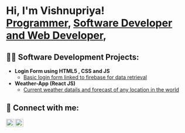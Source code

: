 <h1>Hi, I'm Vishnupriya! <br/><a href="https://github.com/vishnupriyagithub">Programmer</a>, <a href="https://www.linkedin.com/in/vishnupriyagandhala/">Software Developer and Web Developer</a>,
  
<h2>👨‍💻 Software Development Projects:</h2>

- <b>Login Form using HTML5 , CSS and JS </b>
  - [Basic login form linked to firebase for data retrieval](https://github.com/joshmadakor1/Algorithms-Practice)
- <b>Weather-App  (React JS)</b>
  - [Current weather datails and forecast of any location in the world]([https://github.com/joshmadakor1/4chan-Image-Analysis-Middleware-C964](https://github.com/vishnupriyagithub/weather-app.git)) 





<h2> 🤳 Connect with me:</h2>

[<img align="left" alt="JoshMadakor | YouTube" width="22px" src="https://cdn.jsdelivr.net/npm/simple-icons@v3/icons/youtube.svg" />][youtube]

[<img align="left" alt="JoshMadakor | LinkedIn" width="22px" src="https://cdn.jsdelivr.net/npm/simple-icons@v3/icons/linkedin.svg" />][linkedin]


[youtube]: https://youtube.com/channel/UC18ZUgPKCMOowPD6ouIJWrw
[linkedin]: https://www.linkedin.com/in/vishnupriyagandhala/

<!--
**joshmadakor1/joshmadakor1** is a ✨ _special_ ✨ repository because its `README.md` (this file) appears on your GitHub profile.

Here are some ideas to get you started:

- 🔭 I’m currently working on ...
- 🌱 I’m currently learning ...
- 👯 I’m looking to collaborate on ...
- 🤔 I’m looking for help with ...
- 💬 Ask me about ...
- 📫 How to reach me: ...
- 😄 Pronouns: ...
- ⚡ Fun fact: ...
-->
